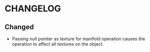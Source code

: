 # CHANGELOG

## Changed
* Passing null pointer as texture for manifold operation causes the operation to affect all textures on the object.